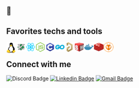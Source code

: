 ## 👋

## Favorites techs and tools

<a href="https://github.com/torvalds/linux"><img align="left" src="icons/linux.png" width="26px"></img></a>
<a href="https://www.vim.org"><img align="left" src="icons/vim.png" width="26px"></img></a>

<a href="https://reactjs.org"><img align="left" src="icons/react.png" width="26px"></img></a>
<a href="https://nodejs.org"><img align="left" src="icons/nodejs.png" width="26px"></img></a>
<a href="https://www.iso-9899.info/wiki/The_Standard"><img align="left" src="icons/c.png" width="26px"></img></a>
<a href="https://go.dev"><img align="left" src="icons/_go.png" width="26px"></img></a>

<a href="https://www.altium.com/altium-designer"><img align="left" src="icons/altium.png" width="26px"></img></a>
<a href="https://www.solidworks.com"><img align="left" src="icons/solidworks.png" width="26px"></img></a>


<a href="https://www.docker.com"><img align="left" src="icons/docker.png" width="26px"></img></a>
<a href="https://redis.io"><img align="left" src="icons/redis.png" width="26px"></img></a>
<a href="https://platformio.org"><img align="left" src="icons/platformio.png" width="26px"></img></a>

<br>

## Connect with me

![Discord Badge](https://img.shields.io/badge/-<João%20Vitor%20/>%230103-7289da?style=flat-square&labelColor=7289da&logo=discord&logoColor=white)
[![Linkedin Badge](https://img.shields.io/badge/-João%20Vitor%20Pessoa-0077b5?style=flat-square&logo=Linkedin&logoColor=white)](https://www.linkedin.com/in/jo%C3%A3o-vitor-pessoa-5017561b9/)
[![Gmail Badge](https://img.shields.io/badge/-joaovitorpessoa81@gmail.com-d65549?style=flat-square&logo=Gmail&logoColor=white&link=mailto:joaovitorpessoa81@gmail.com)](mailto:joaovitorpessoa81@gmail.com)
